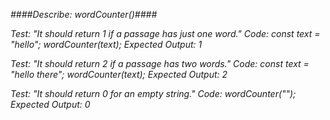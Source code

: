 _####Describe: wordCounter()####_

_Test: "It should return 1 if a passage has just one word."_
_Code:_
_const text = "hello";_
_wordCounter(text);_
_Expected Output: 1_

_Test: "It should return 2 if a passage has two words."_
_Code:_
_const text = "hello there";_
_wordCounter(text);_
_Expected Output: 2_

_Test: "It should return 0 for an empty string."_
_Code: wordCounter("");_
_Expected Output: 0_